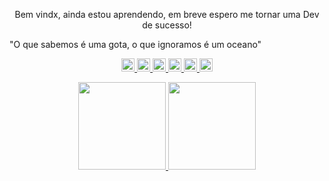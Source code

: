 <p align="center">
Bem vindx, ainda estou aprendendo, em breve espero me tornar uma Dev de sucesso!
<p>"O que sabemos é uma gota, o que ignoramos é um oceano"</p>
<p align="center">
  <a href= "https://github.com/Milafreire/">
    <img width="21px" alt="GitHub" src="https://image.flaticon.com/icons/png/512/37/37819.png"/>
  </a>
    <a href= "https://www.linkedin.com/in/camilabsfreire/">
    <img width="21px" alt="LinkedIn" src="https://image.flaticon.com/icons/png/512/1384/1384046.png"/>
  </a>
    <a href="mailto:camilabsfreire@gmail.com">
    <img width="21px" alt="E-mail" src="https://image.flaticon.com/icons/png/512/683/683155.png"/>
  </a>
  <a href= "https://twitter.com/camissfreire">
    <img width="21px" alt="Twitter" src="https://image.flaticon.com/icons/png/512/733/733635.png"/>
  </a>
     <a href="https://www.twitch.tv/camilabsf">
    <img width="21px" alt="Twitch TV" src="https://image.flaticon.com/icons/png/512/2111/2111727.png"/>
  </a>
  <a href="https://discord.gg/VK4k3Br">
  <img width="21px" src="https://image.flaticon.com/icons/png/512/2111/2111363.png"/>
</a></p>
<div>
<p align="center">
  <a href="https://github.com/MilaFreire>
  <img height="140em" src="https://github-readme-stats.vercel.app/api?username=MilaFreire&show_icons=true&theme=buefy&include_all_commits=true&count_private=true"/>
  <img height="140em" src="https://github-readme-stats.vercel.app/api/top-langs/?username=MilaFreire&layout=compact&langs_count=7&theme=buefy"/>
<img align="top" width="140" src="https://media.giphy.com/media/FNBvO1cg4G2DkZE3fa/giphy.gif"></a>
</p>
</div>


